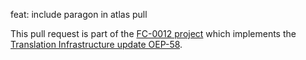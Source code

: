 feat: include paragon in atlas pull

This pull request is part of the [FC-0012 project](https://openedx.atlassian.net/l/cp/XGS0iCcQ) which implements the [Translation Infrastructure update OEP-58](https://docs.openedx.org/en/latest/developers/concepts/oep58.html).
